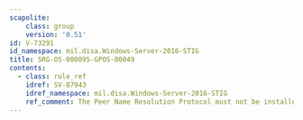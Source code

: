 ```yaml
---
scapolite:
    class: group
    version: '0.51'
id: V-73291
id_namespace: mil.disa.Windows-Server-2016-STIG
title: SRG-OS-000095-GPOS-00049
contents:
  - class: rule_ref
    idref: SV-87943
    idref_namespace: mil.disa.Windows-Server-2016-STIG
    ref_comment: The Peer Name Resolution Protocol must not be installed.
---
```


